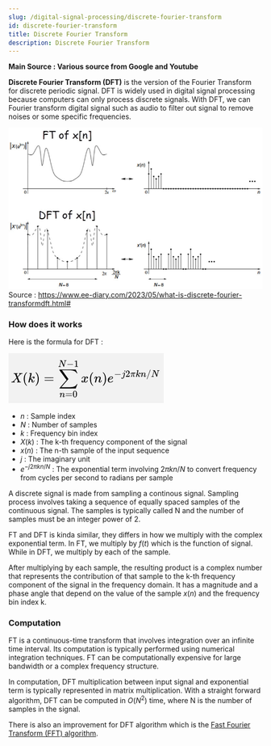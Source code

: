 ```yaml
---
slug: /digital-signal-processing/discrete-fourier-transform
id: discrete-fourier-transform
title: Discrete Fourier Transform
description: Discrete Fourier Transform
---
```


**Main Source : Various source from Google and Youtube**

**Discrete Fourier Transform (DFT)** is the version of the Fourier Transform for discrete periodic signal. DFT is widely used in digital signal processing because computers can only process discrete signals. With DFT, we can Fourier transform digital signal such as audio to filter out signal to remove noises or some specific frequencies.

![Fourier transform with continous signal compared to Discrete Fourier transform with discrete signal](./dft-comparison.png)  
Source : https://www.ee-diary.com/2023/05/what-is-discrete-fourier-transformdft.html#

### How does it works

Here is the formula for DFT :

![DFT Formula](./dft-formula.png)

- $n$ : Sample index
- $N$ : Number of samples
- $k$ : Frequency bin index
- $X(k)$ : The k-th frequency component of the signal
- $x(n)$ : The n-th sample of the input sequence
- $j$ : The imaginary unit
- $e^{-j2 \pi k n / N}$ : The exponential term involving $2\pi k n /N$ to convert frequency from cycles per second to radians per sample

A discrete signal is made from sampling a continous signal. Sampling process involves taking a sequence of equally spaced samples of the continuous signal. The samples is typically called N and the number of samples must be an integer power of 2.

FT and DFT is kinda similar, they differs in how we multiply with the complex exponential term.
In FT, we multiply by $f(t)$ which is the function of signal. While in DFT, we multiply by each of the sample.

After multiplying by each sample, the resulting product is a complex number that represents the contribution of that sample to the k-th frequency component of the signal in the frequency domain. It has a magnitude and a phase angle that depend on the value of the sample $x(n)$ and the frequency bin index k.

### Computation

FT is a continuous-time transform that involves integration over an infinite time interval. Its computation is typically performed using numerical integration techniques. FT can be computationally expensive for large bandwidth or a complex frequency structure.

In computation, DFT multiplication between input signal and exponential term is typically represented in matrix multiplication. With a straight forward algorithm, DFT can be computed in $O(N^2)$ time, where N is the number of samples in the signal.

There is also an improvement for DFT algorithm which is the [Fast Fourier Transform (FFT) algorithm](/digital-signal-processing/fast-fourier-transform).
